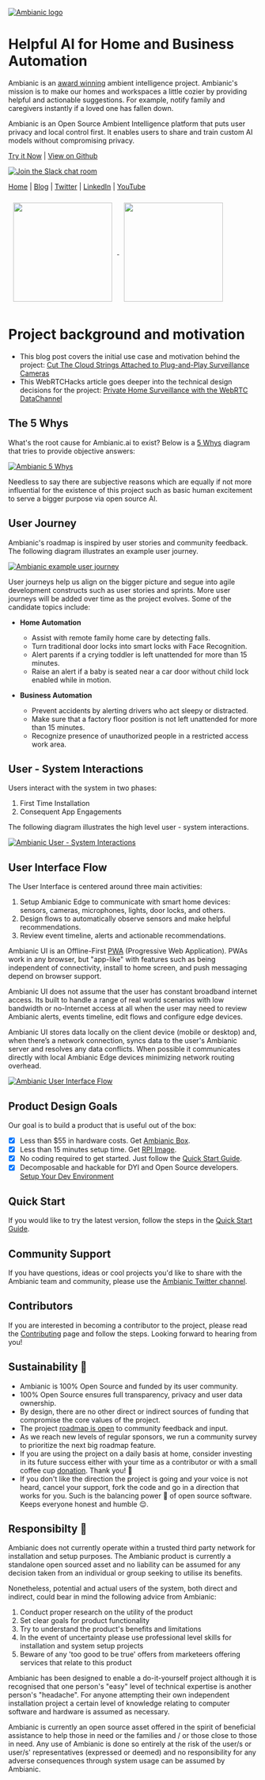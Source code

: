 
[![Ambianic logo](https://avatars2.githubusercontent.com/u/52052162?s=200&v=4)](https://ambianic.ai)
 &nbsp; 
 &nbsp; 
 
# Helpful AI for Home and Business Automation

Ambianic is an [award winning](https://blog.ambianic.ai/2020/11/05/awards.html) ambient intelligence project. Ambianic's mission is to make our homes and workspaces a little cozier by providing helpful and actionable suggestions. For example, notify family and caregivers instantly if a loved one has fallen down.

Ambianic is an Open Source Ambient Intelligence platform that puts user privacy and local control first. It enables users to share and train custom AI models without compromising privacy.

[Try it Now](users/quickstart/)   |    [View on Github](https://github.com/ambianic/ambianic-core)

[![Join the Slack chat room](https://img.shields.io/badge/Slack-Join%20the%20chat%20room-blue)](https://join.slack.com/t/ambianicai/shared_invite/zt-eosk4tv5-~GR3Sm7ccGbv1R7IEpk7OQ)
 
[Home](https://ambianic.ai/) | [Blog](https://blog.ambianic.ai/) | [Twitter](https://twitter.com/ambianicai) | [LinkedIn](https://www.linkedin.com/company/ambianicai/) | [YouTube](https://www.youtube.com/channel/UCetAPux5n6cI3s-cwzh9rTw)


<a href="https://landscape.lfai.foundation/card-mode?selected=ambianic">
  <img src="https://raw.githubusercontent.com/lfai/artwork/main/lfaidata-assets/lf-member/associate/lf_mem_asso.png"  height="200" style="display:inline;vertical-align:middle;padding:2%">   
</a>
<a href="https://twitter.com/TensorFlow/status/1291071490062983172?s=20">
  <img src="https://pbs.twimg.com/profile_banners/1195860619284664320/1596827858/1500x500"  height="200" style="display:inline;vertical-align:middle;padding:2%">   
</a>



# Project background and motivation

* This blog post covers the initial use case and motivation behind the project: [Cut The Cloud Strings Attached to Plug-and-Play Surveillance Cameras](https://blog.ambianic.ai/2020/02/05/pnp.html)
* This WebRTCHacks article goes deeper into the technical design decisions for the project: [Private Home Surveillance with the WebRTC DataChannel](https://webrtchacks.com/private-home-surveillance-with-the-webrtc-datachannel/)

## The 5 Whys

What's the root cause for Ambianic.ai to exist? Below is a
[5 Whys](https://en.wikipedia.org/wiki/Five_whys) diagram that
tries to provide objective answers:

[![Ambianic 5 Whys](assets/diagrams/ambianic-5whys.svg)](https://www.lucidchart.com/invitations/accept/5e0e2084-0d50-499b-afa3-7bea9f82d1f9)

Needless to say there are
subjective reasons which are equally if not more influential for the existence
of this project such as basic human excitement to serve a bigger purpose
via open source AI.

## User Journey

Ambianic's roadmap is inspired by user stories and community feedback.
The following diagram illustrates an example user journey.

[![Ambianic example user journey](assets/diagrams/ambianic-example-user-journey.svg)](https://www.lucidchart.com/invitations/accept/b350d806-3c50-46cb-a39a-98b766f1c4af)


User journeys help us align on the bigger picture and segue into
agile development constructs such as user stories and sprints.
More user journeys will be added over time as the project evolves. Some of the
candidate topics include:

- **Home Automation**
    - Assist with remote family home care by detecting falls.
    - Turn traditional door locks into smart locks with Face Recognition.
    - Alert parents if a crying toddler is left unattended for more than 15 minutes.
    - Raise an alert if a baby is seated near a car door without child lock enabled while in motion.

- **Business Automation**
    - Prevent accidents by alerting drivers who act sleepy or distracted.
    - Make sure that a factory floor position is not left unattended for more than 15 minutes.
    - Recognize presence of unauthorized people in a restricted access work area.

## User - System Interactions

Users interact with the system in two phases:

1. First Time Installation
2. Consequent App Engagements

The following diagram illustrates the high level user - system interactions.

[![Ambianic User - System Interactions](assets/diagrams/ambianic-user-system-interactions.svg)](https://www.lucidchart.com/invitations/accept/78d403ce-ebf5-45b3-a4c3-8b89679b0667)

## User Interface Flow

The User Interface is centered around three main activities:

1. Setup Ambianic Edge to communicate with smart home devices: sensors, cameras, microphones, lights, door locks, and others.
2. Design flows to automatically observe sensors and make helpful recommendations.
3. Review event timeline, alerts and actionable recommendations.

Ambianic UI is an Offline-First
[PWA](https://en.wikipedia.org/wiki/Progressive_web_applications)
(Progressive Web Application).
PWAs work in any browser, but "app-like" with features such as being
independent of connectivity, install to home screen, and push messaging depend
on browser support.

Ambianic UI does not assume that the user has constant
broadband internet access. Its built to handle a range of real world scenarios
with low bandwidth or no-Internet access at all when the user may need to
 review Ambianic alerts, events timeline, edit flows and configure edge devices.

Ambianic UI stores data locally on the client device (mobile or desktop) and,
when there’s a network connection,
syncs data to the user's Ambianic server and resolves any data conflicts.
When possible it communicates directly with local Ambianic Edge devices
minimizing network routing overhead.

[![Ambianic User Interface Flow](assets/diagrams/ambianic-user-flow.svg)](https://www.draw.io/?lightbox=1&highlight=0000ff&edit=_blank&layers=1&nav=1&title=ambianic-user-flow#Uhttps%3A%2F%2Fdrive.google.com%2Fuc%3Fid%3D1BgeZn_ZX6VTag2fA2HLtwJQIqYhFi6LI%26export%3Ddownload)

## Product Design Goals

Our goal is to build a product that is useful out of the box:

- [x] Less than $55 in hardware costs. Get [Ambianic Box](https://github.com/ambianic/ambianic-box).
- [x] Less than 15 minutes setup time. Get [RPI Image](https://github.com/ambianic/ambianic-rpi-image).
- [x] No coding required to get started. Just follow the [Quick Start Guide](https://docs.ambianic.ai/users/quickstart/).
- [x] Decomposable and hackable for DYI and Open Source developers. [Setup Your Dev Environment](https://docs.ambianic.ai/developers/development-environment/)

## Quick Start

If you would like to try the latest version, follow the steps in the [Quick Start Guide](users/quickstart.md).

## Community Support

If you have questions, ideas or cool projects you'd like to share with the Ambianic team and community, please use the [Ambianic Twitter channel](https://twitter.com/ambianicai).

## Contributors
If you are interested in becoming a contributor to the project, please read the [Contributing](legal/CONTRIBUTING.md) page and follow the steps. Looking forward to hearing from you!

## Sustainability 🌱

* Ambianic is 100% Open Source and funded by its user community.
* 100% Open Source ensures full transparency, privacy and user data ownership.
* By design, there are no other direct or indirect sources of funding that compromise the core values of the project.
* The project [roadmap is open](https://github.com/orgs/ambianic/projects/1) to community feedback and input. 
* As we reach new levels of regular sponsors, we run a community survey to prioritize the next big roadmap feature.
* If you are using the project on a daily basis at home, consider investing in its future success either with your time as a contributor or with a small coffee cup [donation](https://github.com/sponsors/ambianic). Thank you! 🙏
* If you don't like the direction the project is going and your voice is not heard, cancel your support, fork the code and go in a direction that works for you. Such is the balancing power 👮 of open source software. Keeps everyone honest and humble 😌. 


## Responsibilty 📎

Ambianic does not currently operate within a trusted third party network for installation and setup purposes. The Ambianic product is currently a standalone open sourced asset and no liability can be assumed for any decision taken from an individual or group seeking to utilise its benefits. 

Nonetheless, potential and actual users of the system, both direct and indirect, could bear in mind the following advice from Ambianic:

1. Conduct proper research on the utility of the product
2. Set clear goals for product functionality 
3. Try to understand the product's benefits and limitations
4. In the event of uncertainty please use professional level skills for installation and system setup projects
5. Beware of any 'too good to be true' offers from marketeers offering services that relate to this product

Ambianic has been designed to enable a do-it-yourself project although it is recognised that one person's "easy" level of technical expertise is another person's "headache". For anyone attempting their own independent installation project a certain level of knowledge relating to computer software and hardware is assumed as necessary. 

Ambianic is currently an open source asset offered in the spirit of beneficial assistance to help those in need or the families and / or those close to those in need. Any use of Ambianic is done so entirely at the risk of the user/s or user/s' representatives (expressed or deemed) and no responsibility for any adverse consequences through system usage can be assumed by Ambianic.
